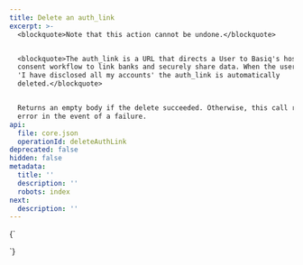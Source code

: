 ```yaml
---
title: Delete an auth_link
excerpt: >-
  <blockquote>Note that this action cannot be undone.</blockquote>


  <blockquote>The auth_link is a URL that directs a User to Basiq's hosted
  consent workflow to link banks and securely share data. When the user selects
  'I have disclosed all my accounts' the auth_link is automatically
  deleted.</blockquote>


  Returns an empty body if the delete succeeded. Otherwise, this call returns an
  error in the event of a failure.
api:
  file: core.json
  operationId: deleteAuthLink
deprecated: false
hidden: false
metadata:
  title: ''
  description: ''
  robots: index
next:
  description: ''
---
```

<HTMLBlock>{`
<script src="https://code.jquery.com/jquery-3.5.0.js"></script>
<script>
  setTimeout(() => {    
    const toolTip =  "<p class='toolTip'>&#8505;&#65039; &nbsp; Populate your request using the input fields provided</p>";
    $(toolTip).insertAfter($('.rm-PlaygroundRequest'));
	}, 100)
</script>
`}</HTMLBlock>
